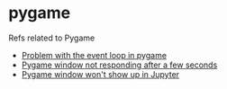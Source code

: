 # pygame
Refs related to Pygame


+ [Problem with the event loop in pygame](https://stackoverflow.com/a/55391829/9475509)
+ [Pygame window not responding after a few seconds](https://stackoverflow.com/a/20166290/9475509)
+ [Pygame window won't show up in Jupyter](https://stackoverflow.com/a/65296047/9475509)
